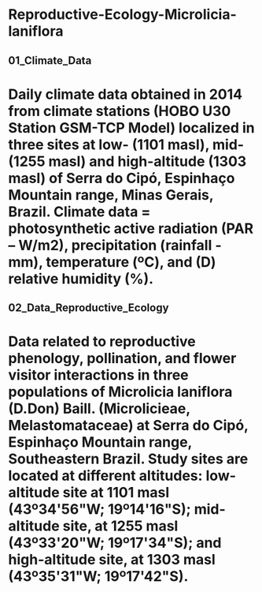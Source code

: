 # Reproductive-Ecology-Microlicia-laniflora
## 01_Climate_Data 
# Daily climate data obtained in 2014 from climate stations (HOBO U30 Station GSM-TCP Model) localized in three sites at low- (1101 masl), mid- (1255 masl) and high-altitude (1303 masl) of Serra do Cipó, Espinhaço Mountain range, Minas Gerais, Brazil. Climate data = photosynthetic active radiation (PAR – W/m2), precipitation (rainfall - mm), temperature (ºC), and (D) relative humidity (%).
## 02_Data_Reproductive_Ecology
# Data related to reproductive phenology, pollination, and flower visitor interactions in three populations of Microlicia laniflora (D.Don) Baill. (Microlicieae, Melastomataceae) at Serra do Cipó, Espinhaço Mountain range, Southeastern Brazil. Study sites are located at different altitudes: low-altitude site at 1101 masl (43º34'56"W; 19º14'16"S); mid-altitude site, at 1255 masl (43º33'20"W; 19º17'34"S); and high-altitude site, at 1303 masl (43º35'31"W; 19º17'42"S).
